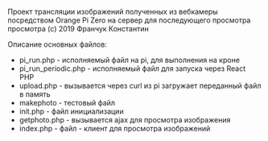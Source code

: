 Проект трансляции изображений полученных из вебкамеры посредством Orange Pi Zero на сервер для последующего просмотра просмотра (с) 2019 Франчук Константин

Описание основных файлов:
* pi_run.php - исполняемый файл на pi, для выполнения на кроне
* pi_run_periodic.php - исполняемый файл для запуска через React PHP
* upload.php - вызывается через curl из pi загружает переданный файл в память
* makephoto - тестовый файл
* init.php - файл инициализации
* getphoto.php - вызывается ajax для просмотра изображения
* index.php - файл - клиент для просмотра изображений